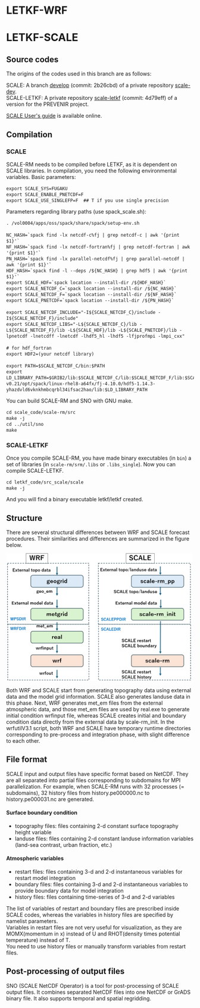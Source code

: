 # LETKF-WRF



# LETKF-SCALE

## Source codes 

The origins of the codes used in this branch are as follows: 

SCALE: A branch [develop](https://github.com/scale-met/scale-dev/tree/feature/develop) (commit: 2b26cbd) of a private repository [scale-dev](https://github.com/scale-met/scale-dev).   
SCALE-LETKF: A private repository [scale-letkf](https://github.com/SCALE-LETKF-SMN/scale-letkf) (commit: 4d79eff) of a version for the PREVENIR project. 

[SCALE User's guide](https://scale.riken.jp/archives/scale_users_guide_En.v5.5.4.pdf) is available online.

## Compilation

### SCALE

SCALE-RM needs to be compiled before LETKF, as it is dependent on SCALE libraries. In compilation, you need the following environmental variables. 
Basic parameters: 
```
export SCALE_SYS=FUGAKU
export SCALE_ENABLE_PNETCDF=F
export SCALE_USE_SINGLEFP=F  ## T if you use single precision
```
Parameters regarding library paths (use spack_scale.sh):  
```
. /vol0004/apps/oss/spack/share/spack/setup-env.sh

NC_HASH=`spack find -lx netcdf-c%fj | grep netcdf-c | awk '{print $1}'`
NF_HASH=`spack find -lx netcdf-fortran%fj | grep netcdf-fortran | awk '{print $1}'`
PN_HASH=`spack find -lx parallel-netcdf%fj | grep parallel-netcdf | awk '{print $1}'`
HDF_HASH=`spack find -l --deps /${NC_HASH} | grep hdf5 | awk '{print $1}'`
export SCALE_HDF=`spack location --install-dir /${HDF_HASH}`
export SCALE_NETCDF_C=`spack location --install-dir /${NC_HASH}`
export SCALE_NETCDF_F=`spack location --install-dir /${NF_HASH}`
export SCALE_PNETCDF=`spack location --install-dir /${PN_HASH}`

export SCALE_NETCDF_INCLUDE="-I${SCALE_NETCDF_C}/include -I${SCALE_NETCDF_F}/include"
export SCALE_NETCDF_LIBS="-L${SCALE_NETCDF_C}/lib -L${SCALE_NETCDF_F}/lib -L${SCALE_HDF}/lib -L${SCALE_PNETCDF}/lib -lpnetcdf -lnetcdff -lnetcdf -lhdf5_hl -lhdf5 -lfjprofmpi -lmpi_cxx"

# for hdf_fortran
export HDF2=(your netcdf library)

export PATH=$SCALE_NETCDF_C/bin:$PATH
export LD_LIBRARY_PATH=$GRIB2/lib:$SCALE_NETCDF_C/lib:$SCALE_NETCDF_F/lib:$SCALE_PNETCDF/lib:$SCALE_HDF/lib:$HDF2/lib:/vol0004/apps/oss/spack-v0.21/opt/spack/linux-rhel8-a64fx/fj-4.10.0/hdf5-1.14.3-yhazdvld6vknkhmbcqrbl34ifsac2hao/lib:$LD_LIBRARY_PATH
```

You can build SCALE-RM and SNO with GNU make. 
```
cd scale_code/scale-rm/src
make -j 
cd ../util/sno
make
```

### SCALE-LETKF

Once you compile SCALE-RM, you have made binary executables (in `bin`) a set of libraries (in `scale-rm/srm/.libs` or `.libs_single`). Now you can compile SCALE-LETKF.
```
cd letkf_code/src_scale/scale
make -j
```
And you will find a binary executable letkf/letkf created. 

## Structure

There are several structural differences between WRF and SCALE forecast procedures. Their similarities and differences are summarized in the figure below.   

<img src="workflow_scale_wrf.png" width=500px>  

Both WRF and SCALE start from generating topography data using external data and the model grid information. SCALE also generates landuse data in this phase. Next, WRF generates met_em files from the external atmospheric data, and those met_em files are used by real.exe to generate initial condition wrfinput file, whereas SCALE creates initial and boundary condition data directly from the external data by scale-rm_init. In the wrfutilV3.1 script, both WRF and SCALE have temporary runtime directories corresponding to pre-process and integration phase, with slight difference to each other. 

## File format 

SCALE input and output files have specific format based on NetCDF. They are all separated into partial files corresponding to subdomains for MPI parallelization. For example, when SCALE-RM runs with 32 processes (= subdomains), 32 history files from history.pe000000.nc to history.pe000031.nc are generated.   

#### Surface boundary condition  

- topography files: files containing 2-d constant surface topography height variable  
- landuse files: files containing 2-d constant landuse information variables (land-sea contrast, urban fraction, etc.)

#### Atmospheric variables

- restart files: files containing 3-d and 2-d instantaneous variables for restart model integration 
- boundary files: files containing 3-d and 2-d instantaneous variables to provide boundary data for model integration  
- history files: files containing time-series of 3-d and 2-d variables   

The list of variables of restart and boundary files are prescribed inside SCALE codes, whereas the variables in history files are specified by namelist parameters.  
Variables in restart files are not very useful for visualization, as they are MOMX(momentum in x) instead of U and RHOT(density times potential temperature) instead of T.  
You need to use history files or manually transform variables from restart files.  

## Post-processing of output files  

SNO (SCALE NetCDF Operator) is a tool for post-processing of SCALE output files. It combines separated NetCDF files into one NetCDF or GrADS binary file. It also supports temporal and spatial regridding. 


